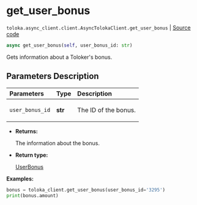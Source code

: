 # get_user_bonus
`toloka.async_client.client.AsyncTolokaClient.get_user_bonus` | [Source code](https://github.com/Toloka/toloka-kit/blob/v1.2.3/src/async_client/client.py#L0)

```python
async get_user_bonus(self, user_bonus_id: str)
```

Gets information about a Toloker's bonus.

## Parameters Description

| Parameters | Type | Description |
| :----------| :----| :-----------|
`user_bonus_id`|**str**|<p>The ID of the bonus.</p>

* **Returns:**

  The information about the bonus.

* **Return type:**

  [UserBonus](toloka.client.user_bonus.UserBonus.md)

**Examples:**


```python
bonus = toloka_client.get_user_bonus(user_bonus_id='3295')
print(bonus.amount)
```
